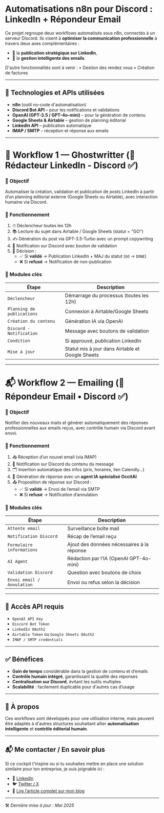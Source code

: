 
# Automatisations n8n pour Discord : LinkedIn + Répondeur Email

Ce projet regroupe deux workflows automatisés sous n8n, connectés à un serveur Discord. Ils visent à **optimiser la communication professionnelle** à travers deux axes complémentaires :
- 🔹 la **publication stratégique sur LinkedIn**,
- 🔹 la **gestion intelligente des emails**.

D'autre fonctionnalités sont à venir : 
• Gestion des rendez vous
• Création de factures

---

## 🧰 Technologies et APIs utilisées

- **n8n** (outil no-code d'automatisation)
- **Discord Bot API** – pour les notifications et validations
- **OpenAI (GPT-3.5 / GPT-4o-mini)** – pour la génération de contenu
- **Google Sheets & Airtable** – gestion de planning éditorial
- **LinkedIn API** – publication automatique
- **IMAP / SMTP** – réception et réponse aux emails

---

# 📌 Workflow 1 — Ghostwritter (💼 Rédacteur LinkedIn - Discord ✅)

### 🎯 Objectif
Automatiser la création, validation et publication de posts LinkedIn à partir d’un planning éditorial externe (Google Sheets ou Airtable), avec interaction humaine via Discord.

### 🔁 Fonctionnement

1. ⏱ Déclencheur toutes les 12h
2. 📚 Lecture du sujet dans Airtable / Google Sheets (statut = "GO")
3. ✍️ Génération du post via GPT-3.5-Turbo avec un prompt copywriting
4. 📩 Notification sur Discord avec bouton de validation
5. 🧠 Décision :
   - ✅ Si **validé** → Publication LinkedIn + MAJ du statut (`GO` → `DONE`)
   - ❌ Si **refusé** → Notification de non-publication

### 🧩 Modules clés

| Étape                        | Description                                                |
|-----------------------------|------------------------------------------------------------|
| `Déclencheur`               | Démarrage du processus (toutes les 12h)                     |
| `Planning de publications`  | Connexion à Airtable/Google Sheets                         |
| `Création du contenu`       | Génération IA via OpenAI                                   |
| `Discord - Notification`    | Message avec boutons de validation                         |
| `Condition`                 | Si approuvé, publication LinkedIn                          |
| `Mise à jour`               | Statut mis à jour dans Airtable et Google Sheets           |

---

# 📬 Workflow 2 — Emailing (💼 Répondeur Email • Discord ✅)

### 🎯 Objectif
Notifier des nouveaux mails et générer automatiquement des réponses professionnelles aux emails reçus, avec contrôle humain via Discord avant envoi.

### 🔁 Fonctionnement

1. 📥 Réception d’un nouvel email (via IMAP)
2. 📩 Notification sur Discord du contenu du message
3. 🗂 Insertion automatique des infos (prix, horaires, lien Calendly…)
4. 🧠 Génération de réponse avec un **agent IA spécialisé OccitAI**
5. 📤 Proposition de réponse sur Discord :
   - ✅ Si **validé** → Envoi de l’email via SMTP
   - ❌ Si **refusé** → Notification d’annulation

### 🧩 Modules clés

| Étape                      | Description                                               |
|---------------------------|-----------------------------------------------------------|
| `Attente email`           | Surveillance boîte mail                                   |
| `Notification Discord`    | Récap de l’email reçu                                     |
| `Formulaire informations` | Ajout des données nécessaires à la réponse                |
| `AI Agent`                | Rédaction par l’IA (OpenAI GPT-4o-mini)                   |
| `Validation Discord`      | Question avec boutons de choix                            |
| `Envoi email / Annulation`| Envoi ou refus selon la décision                          |

---

## 🔐 Accès API requis

- `OpenAI API Key`
- `Discord Bot Token` 
- `LinkedIn OAuth2`
- `Airtable Token` ou `Google Sheets OAuth2`
- `IMAP / SMTP credentials`

---

## ✅ Bénéfices

- **Gain de temps** considérable dans la gestion de contenu et d’emails
- **Contrôle humain intégré**, garantissant la qualité des réponses
- **Centralisation sur Discord**, évitant les outils multiples
- **Scalabilité** : facilement duplicable pour d'autres cas d’usage

---

## 📎 À propos

Ces workflows sont développés pour une utilisation interne, mais peuvent être adaptés à d'autres structures souhaitant allier **automatisation intelligente** et **contrôle éditorial humain**.

---

## 📬 Me contacter / En savoir plus

Si ce cockpit t'inspire ou si tu souhaites mettre en place une solution similaire pour ton entreprise, je suis joignable ici :

- 💼 [LinkedIn](https://www.linkedin.com/in/liamsdd)  
- 🐦 [Twitter / X](https://twitter.com/liam4chill)  
- 📖 [Lire l’article complet sur mon blog](https://liam4chill.fr/n8n)

---

🛠️ *Dernière mise à jour : Mai 2025*
